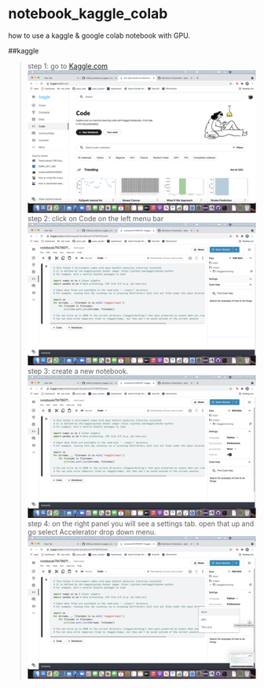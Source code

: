 # notebook_kaggle_colab

how to use a kaggle & google colab notebook with GPU.

##kaggle

>step 1: go to [Kaggle.com](https://www.kaggle.com/)
![picture](images/open_notebook.png)
>step 2: click on Code on the left menu bar
![picture](images/settings.png)
>step 3: create a new notebook.
![picture](images/accelerator.png)
>step 4: on the right panel you will see a settings tab. open that up and go select Accelerator drop down menu.
![picture](images/gpu.png)

